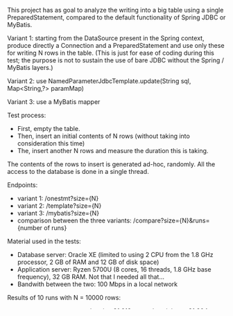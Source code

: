 This project has as goal to analyze the writing into a big table using a single PreparedStatement, 
compared to the default functionality of Spring JDBC or MyBatis.

Variant 1: starting from the DataSource present in the Spring context, produce directly a Connection and a PreparedStatement and use only these for writing N rows in the table.
(This is just for ease of coding during this test; the purpose is not to sustain the use of bare JDBC without the Spring / MyBatis layers.)

Variant 2: use NamedParameterJdbcTemplate.update(String sql, Map<String,?> paramMap)

Variant 3: use a MyBatis mapper

Test process:
- First, empty the table.
- Then, insert an initial contents of N rows (without taking into consideration this time)
- The, insert another N rows and measure the duration this is taking.

The contents of the rows to insert is generated ad-hoc, randomly.
All the access to the database is done in a single thread.

Endpoints:
- variant 1: /onestmt?size={N}
- variant 2:  /template?size={N}  
- variant 3:  /mybatis?size={N}
- comparison between the three variants: /compare?size={N}&runs={number of runs}

Material used in the tests:
- Database server: Oracle XE (limited to using 2 CPU from the 1.8 GHz processor, 2 GB of RAM and 12 GB of disk space)
- Application server: Ryzen 5700U (8 cores, 16 threads, 1.8 GHz base frequency), 32 GB RAM. Not that I needed all that...
- Bandwith between the two: 100 Mbps in a local network

Results of 10 runs with N = 10000 rows:
- one-statement: average duration 31.913 seconds, minimum 31.204, maximum 32.654
- Spring-JDBC: average duration 41.303 seconds, minimum 39.956, maximum 44.402
- MyBatis: average duration 41.778 seconds, minimum 41.090, maximum 42.606

